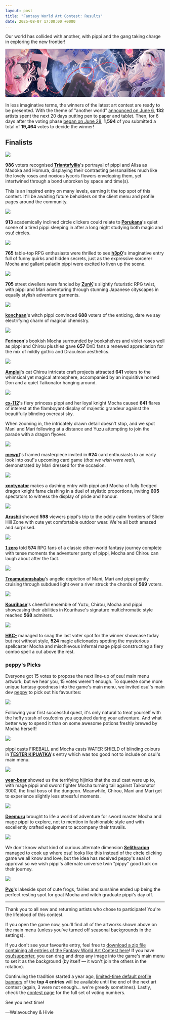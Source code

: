 ```yaml
---
layout: post
title: "Fantasy World Art Contest: Results"
date: 2025-08-07 17:00:00 +0000
---
```


Our world has collided with another, with pippi and the gang taking charge in exploring the new frontier!

![](/wiki/shared/news/2025-07-08-fantasy-world-art-contest-results/banner.jpg)

In less imaginative terms, the winners of the latest art contest are ready to be presented. With the theme of "another world" [announced on June 6](https://osu.ppy.sh/home/news/2025-06-06-fantasy-world-art-contest), **132** artists spent the next 20 days putting pen to paper and tablet. Then, for 6 days after the voting phase [began on June 28](https://osu.ppy.sh/home/news/2025-06-28-fantasy-world-art-contest-voting), **1,594** of you submitted a total of **19,464** votes to decide the winner!

## Finalists

[![](https://assets.ppy.sh/contests/249/banners/Triantafyllia.jpg)](https://assets.ppy.sh/contests/249/winners/Triantafyllia.png)

**986** voters recognised [**Triantafyllia**](https://osu.ppy.sh/users/17084594)'s portrayal of pippi and Alisa as Madoka and Homura, displaying their contrasting personalities much like the lovely roses and noxious lycoris flowers enveloping them, yet intertwined through a bond unbroken by space and time(s).

This is an inspired entry on many levels, earning it the top spot of this contest. It'll be awaiting future beholders on the client menu and profile pages around the community.

[![](https://assets.ppy.sh/contests/249/banners/Porukana.jpg)](https://assets.ppy.sh/contests/249/winners/Porukana.png)

**913** academically inclined circle clickers could relate to [**Porukana**](https://osu.ppy.sh/users/12992775)'s quiet scene of a tired pippi sleeping in after a long night studying both magic and osu! circles.

[![](https://assets.ppy.sh/contests/249/banners/h3p0.jpg)](https://assets.ppy.sh/contests/249/winners/h3p0.PNG)

**765** table-top RPG enthusiasts were thrilled to see [**h3p0**](https://osu.ppy.sh/users/15875092)'s imaginative entry full of funny quirks and hidden secrets, just as the expressive sorcerer Mocha and gallant paladin pippi were excited to liven up the scene.

[![](https://assets.ppy.sh/contests/249/banners/ZunK.jpg)](https://assets.ppy.sh/contests/249/winners/ZunK.jpg)

**705** street dwellers were fancied by [**ZunK**](https://osu.ppy.sh/users/1070783)'s slightly futuristic RPG twist, with pippi and Mari adventuring through stunning Japanese cityscapes in equally stylish adventure garments.

[![](https://assets.ppy.sh/contests/249/banners/konchaan.jpg)](https://assets.ppy.sh/contests/249/winners/konchaan.png)

[**konchaan**](https://osu.ppy.sh/users/30003504)'s witch pippi convinced **688** voters of the enticing, dare we say electrifying charm of magical chemistry.

[![](https://assets.ppy.sh/contests/249/banners/Ferineon.jpg)](https://assets.ppy.sh/contests/249/winners/Ferineon.jpg)

[**Ferineon**](https://osu.ppy.sh/users/23930728)'s bookish Mocha surrounded by bookshelves and violet roses well as pippi and Chirou plushies gave **657** DnD fans a renewed appreciation for the mix of mildly gothic and Draculean aesthetics.

[![](https://assets.ppy.sh/contests/249/banners/Amplui.jpg)](https://assets.ppy.sh/contests/249/winners/Amplui.png)

[**Amplui**](https://osu.ppy.sh/users/24820805)'s cat Chirou intricate craft projects attracted **641** voters to the whimsical yet magical atmosphere, accompanied by an inquisitive horned Don and a quiet Taikonator hanging around.

[![](https://assets.ppy.sh/contests/249/banners/cx-112.jpg)](https://assets.ppy.sh/contests/249/winners/cx-112.png)

[**cx-112**](https://osu.ppy.sh/users/18656096)'s fiery princess pippi and her loyal knight Mocha caused **641** flares of interest at the flamboyant display of majestic grandeur against the beautifully blinding overcast sky.

When zooming in, the intricately drawn detail doesn't stop, and we spot Mani and Mari following at a distance and Yuzu attempting to join the parade with a dragon flyover.

[![](https://assets.ppy.sh/contests/249/banners/mewpt.jpg)](https://assets.ppy.sh/contests/249/winners/mewpt.png)

[**mewpt**](https://osu.ppy.sh/users/3078282)'s framed masterpiece invited in **624** card enthusiasts to an early look into osu!'s upcoming card game (*that we wish were real*), demonstrated by Mari dressed for the occasion.

[![](https://assets.ppy.sh/contests/249/banners/xootynator.jpg)](https://assets.ppy.sh/contests/249/winners/xootynator.png)

[**xootynator**](https://osu.ppy.sh/users/3717598) makes a dashing entry with pippi and Mocha of fully fledged dragon knight fame clashing in a duel of stylistic proportions, inviting **605** spectators to witness the display of pride and honour.

[![](https://assets.ppy.sh/contests/249/banners/Arushii.jpg)](https://assets.ppy.sh/contests/249/winners/Arushii.jpg)

[**Arushii**](https://osu.ppy.sh/users/15664628) showed **598** viewers pippi's trip to the oddly calm frontiers of Slider Hill Zone with cute yet comfortable outdoor wear. We're all both amazed and surprised.

[![](https://assets.ppy.sh/contests/249/banners/1%20zero.jpg)](https://assets.ppy.sh/contests/249/winners/1%20zero.PNG)

[**1 zero**](https://osu.ppy.sh/users/7440794) told **574** RPG fans of a classic other-world fantasy journey complete with tense moments the adventurer party of pippi, Mocha and Chirou can laugh about after the fact.

[![](https://assets.ppy.sh/contests/249/banners/Treamudomshabu.jpg)](https://assets.ppy.sh/contests/249/winners/Treamudomshabu.png)

[**Treamudomshabu**](https://osu.ppy.sh/users/23463636)'s angelic depiction of Mani, Mari and pippi gently cruising through subdued light over a river struck the chords of **569** voters.

[![](https://assets.ppy.sh/contests/249/banners/Kourihase.jpg)](https://assets.ppy.sh/contests/249/winners/Kourihase.png)

[**Kourihase**](https://osu.ppy.sh/users/13298982)'s cheerful ensemble of Yuzu, Chirou, Mocha and pippi showcasing their abilities in Kourihase's signature multichromatic style reached **568** admirers.

[![](https://assets.ppy.sh/contests/249/banners/HKC-.jpg)](https://assets.ppy.sh/contests/249/winners/HKC-.png)

[**HKC-**](https://osu.ppy.sh/users/25219714) managed to snag the last voter spot for the winner showcase today but not without style, **524** magic aficionados spotting the mysterious spellcaster Mocha and mischievous infernal mage pippi constructing a fiery combo spell a cut above the rest.

### peppy's Picks

Everyone got 15 votes to propose the next line-up of osu! main menu artwork, but we hear you, 15 votes weren't enough. To squeeze some more unique fantasy goodness into the game's main menu, we invited osu!'s main dev [peppy](https://osu.ppy.sh/users/2) to pick out his favourites:

[![](https://assets.ppy.sh/contests/249/banners/Maqmoon.jpg)](https://assets.ppy.sh/contests/249/winners/Maqmoon.jpg)

Following your first successful quest, it's only natural to treat yourself with the hefty stash of osu!coins you acquired during your adventure. And what better way to spend it than on some awesome potions freshly brewed by Mocha herself!

[![](https://assets.ppy.sh/contests/249/banners/TESTER%20KIPUATKA.jpg)](https://assets.ppy.sh/contests/249/winners/TESTER%20KIPUATKA.png)

pippi casts FIREBALL and Mocha casts WATER SHIELD of blinding colours in [**TESTER KIPUATKA**](https://osu.ppy.sh/users/32067567)'s entry which was too good not to include on osu!'s main menu.

[![](https://assets.ppy.sh/contests/249/banners/year-bear.jpg)](https://assets.ppy.sh/contests/249/winners/year-bear.png)

[**year-bear**](https://osu.ppy.sh/users/12178754) showed us the terrifying hijinks that the osu! cast were up to, with mage pippi and sword fighter Mocha turning tail against Taikonator 3000, the final boss of the dungeon. Meanwhile, Chirou, Mani and Mari get to experience slightly less stressful moments.

[![](https://assets.ppy.sh/contests/249/banners/Deemuru.jpg)](https://assets.ppy.sh/contests/249/winners/Deemuru.png)

[**Deemuru**](https://osu.ppy.sh/users/12850994) brought to life a world of adventure for sword master Mocha and mage pippi to explore, not to mention in fashionable style and with excellently crafted equipment to accompany their travails.

[![](https://assets.ppy.sh/contests/249/banners/Selithrarion.jpg)](https://assets.ppy.sh/contests/249/winners/Selithrarion.jpg)

We don't know what kind of curious alternate dimension [**Selithrarion**](https://osu.ppy.sh/users/4613388) managed to cook up where osu! looks like this instead of the circle clicking game we all know and love, but the idea has received peppy's seal of approval so we wish pippi's alternate universe twin "pippy" good luck on their journey.

[![](https://assets.ppy.sh/contests/249/banners/Pyo.jpg)](https://assets.ppy.sh/contests/249/winners/Pyo.png)

[**Pyo**](https://osu.ppy.sh/users/6641784)'s lakeside spot of cute frogs, fairies and sunshine ended up being the perfect resting spot for goat Mocha and witch graduate pippi's day off.

---

Thank you to all new and returning artists who chose to participate! You're the lifeblood of this contest.

If you open the game now, you'll find all of the artworks shown above on the main menu (unless you've turned off seasonal backgrounds in the settings).

If you don't see your favourite entry, feel free to [download a zip file containing all entries of the Fantasy World Art Contest here](https://assets.ppy.sh/contests/249/FantasyWorldFanartSubmissions.zip)! If you have [osu!supporter](/wiki/osu!supporter), you can drag and drop any image into the game's main menu to set it as the background (by itself — it won't join the others in the rotation).

Continuing the tradition started a year ago, [limited-time default profile banners](https://osu.ppy.sh/home/news/2024-07-15-aerial-antics-art-results#new-profile-customisations) of the **top 4 entries** will be available until the end of the next art contest (again, 3 were not enough... we're greedy sometimes). Lastly, check the [contest page](https://osu.ppy.sh/community/contests/249) for the full set of voting numbers.

See you next time!

—Walavouchey & Hivie
